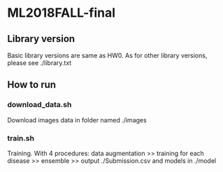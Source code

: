# ML2018FALL-final
## Library version
Basic library versions are same as HW0. As for other library versions, please see ./library.txt
## How to run
### download\_data.sh
Download images data in folder named ./images
### train.sh
Training. With 4 procedures: data augmentation >> training for each disease >> ensemble >> output ./Submission.csv and models in ./model
